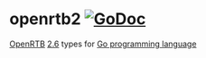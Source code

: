 # openrtb2 [![GoDoc](https://godoc.org/github.com/prebid/openrtb/openrtb2?status.svg)](https://pkg.go.dev/github.com/revcontent-production/openrtb/v2/openrtb2)

[OpenRTB](https://iabtechlab.com/standards/openrtb/) [2.6](https://iabtechlab.com/wp-content/uploads/2022/04/OpenRTB-2-6_FINAL.pdf) types for [Go programming language](https://golang.org/)
